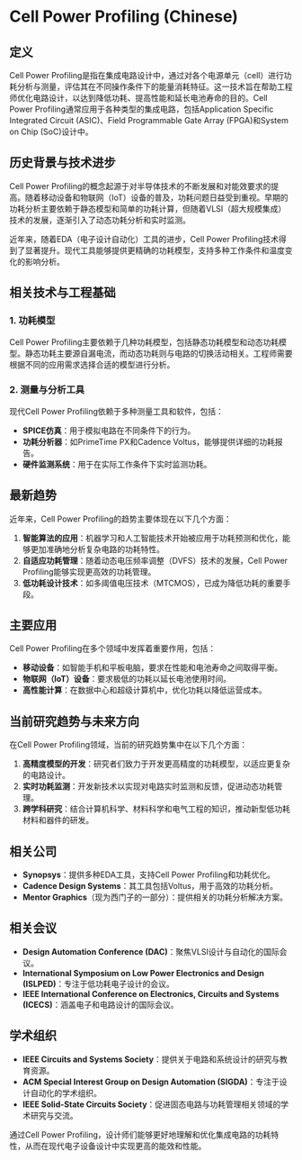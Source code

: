 # Cell Power Profiling (Chinese)

## 定义

Cell Power Profiling是指在集成电路设计中，通过对各个电源单元（cell）进行功耗分析与测量，评估其在不同操作条件下的能量消耗特征。这一技术旨在帮助工程师优化电路设计，以达到降低功耗、提高性能和延长电池寿命的目的。Cell Power Profiling通常应用于各种类型的集成电路，包括Application Specific Integrated Circuit (ASIC)、Field Programmable Gate Array (FPGA)和System on Chip (SoC)设计中。

## 历史背景与技术进步

Cell Power Profiling的概念起源于对半导体技术的不断发展和对能效要求的提高。随着移动设备和物联网（IoT）设备的普及，功耗问题日益受到重视。早期的功耗分析主要依赖于静态模型和简单的功耗计算，但随着VLSI（超大规模集成）技术的发展，逐渐引入了动态功耗分析和实时监测。

近年来，随着EDA（电子设计自动化）工具的进步，Cell Power Profiling技术得到了显著提升。现代工具能够提供更精确的功耗模型，支持多种工作条件和温度变化的影响分析。

## 相关技术与工程基础

### 1. 功耗模型

Cell Power Profiling主要依赖于几种功耗模型，包括静态功耗模型和动态功耗模型。静态功耗主要源自漏电流，而动态功耗则与电路的切换活动相关。工程师需要根据不同的应用需求选择合适的模型进行分析。

### 2. 测量与分析工具

现代Cell Power Profiling依赖于多种测量工具和软件，包括：
- **SPICE仿真**：用于模拟电路在不同条件下的行为。
- **功耗分析器**：如PrimeTime PX和Cadence Voltus，能够提供详细的功耗报告。
- **硬件监测系统**：用于在实际工作条件下实时监测功耗。

## 最新趋势

近年来，Cell Power Profiling的趋势主要体现在以下几个方面：

1. **智能算法的应用**：机器学习和人工智能技术开始被应用于功耗预测和优化，能够更加准确地分析复杂电路的功耗特性。
2. **自适应功耗管理**：随着动态电压频率调整（DVFS）技术的发展，Cell Power Profiling能够实现更高效的功耗管理。
3. **低功耗设计技术**：如多阈值电压技术（MTCMOS），已成为降低功耗的重要手段。

## 主要应用

Cell Power Profiling在多个领域中发挥着重要作用，包括：

- **移动设备**：如智能手机和平板电脑，要求在性能和电池寿命之间取得平衡。
- **物联网（IoT）设备**：要求极低的功耗以延长电池使用时间。
- **高性能计算**：在数据中心和超级计算机中，优化功耗以降低运营成本。

## 当前研究趋势与未来方向

在Cell Power Profiling领域，当前的研究趋势集中在以下几个方面：

1. **高精度模型的开发**：研究者们致力于开发更高精度的功耗模型，以适应更复杂的电路设计。
2. **实时功耗监测**：开发新技术以实现对电路实时监测和反馈，促进动态功耗管理。
3. **跨学科研究**：结合计算机科学、材料科学和电气工程的知识，推动新型低功耗材料和器件的研发。

## 相关公司

- **Synopsys**：提供多种EDA工具，支持Cell Power Profiling和功耗优化。
- **Cadence Design Systems**：其工具包括Voltus，用于高效的功耗分析。
- **Mentor Graphics**（现为西门子的一部分）：提供相关的功耗分析解决方案。

## 相关会议

- **Design Automation Conference (DAC)**：聚焦VLSI设计与自动化的国际会议。
- **International Symposium on Low Power Electronics and Design (ISLPED)**：专注于低功耗电子设计的会议。
- **IEEE International Conference on Electronics, Circuits and Systems (ICECS)**：涵盖电子和电路设计的国际会议。

## 学术组织

- **IEEE Circuits and Systems Society**：提供关于电路和系统设计的研究与教育资源。
- **ACM Special Interest Group on Design Automation (SIGDA)**：专注于设计自动化的学术组织。
- **IEEE Solid-State Circuits Society**：促进固态电路与功耗管理相关领域的学术研究与交流。 

通过Cell Power Profiling，设计师们能够更好地理解和优化集成电路的功耗特性，从而在现代电子设备设计中实现更高的能效和性能。